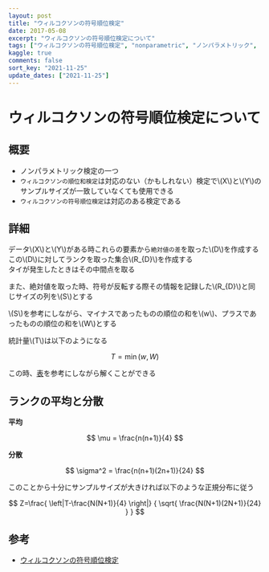 ```yaml
---
layout: post
title: "ウィルコクソンの符号順位検定"
date: 2017-05-08
excerpt: "ウィルコクソンの符号順位検定について"
tags: ["ウィルコクソンの符号順位検定", "nonparametric", "ノンパラメトリック",  "statistics"]
kaggle: true
comments: false
sort_key: "2021-11-25"
update_dates: ["2021-11-25"]
---
```


# ウィルコクソンの符号順位検定について

## 概要
 - ノンパラメトリック検定の一つ
 - `ウィルコクソンの順位和検定`は対応のない（かもしれない）検定で\\(X\\)と\\(Y\\)のサンプルサイズが一致していなくても使用できる
 - `ウィルコクソンの符号順位検定`は対応のある検定である

## 詳細
データ\\(X\\)と\\(Y\\)がある時これらの要素から`絶対値の差`を取った\\(D\\)を作成する  
この\\(D\\)に対してランクを取った集合\\(R_{D}\\)を作成する  
タイが発生したときはその中間点を取る  

また、絶対値を取った時、符号が反転する際その情報を記録した\\(R_{D}\\)と同じサイズの列を\\(S\\)とする  

\\(S\\)を参考にしながら、マイナスであったものの順位の和を\\(w\\)、プラスであったものの順位の和を\\(W\\)とする  

統計量\\(T\\)は以下のようになる  

$$
T = \min(w, W)
$$

この時、[表](https://data-science.gr.jp/theory/tst_wilcoxon_signed_rank_test.html)を参考にしながら解くことができる

## ランクの平均と分散

**平均**  

$$
\mu = \frac{n(n+1)}{4}
$$

**分散**  

$$
\sigma^2 = \frac{n(n+1)(2n+1)}{24}
$$

このことから十分にサンプルサイズが大きければ以下のような正規分布に従う  

$$
Z=\frac{ \left|T-\frac{N(N+1)}{4} \right|}
  { \sqrt{ \frac{N(N+1)(2N+1)}{24} } 
  }
$$

## 参考
 - [ウィルコクソンの符号順位検定](https://data-science.gr.jp/theory/tst_wilcoxon_signed_rank_test.html)
